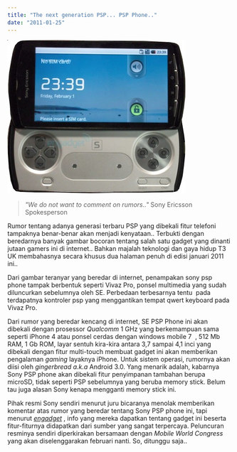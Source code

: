 ```yaml
---
title: "The next generation PSP... PSP Phone.."
date: "2011-01-25"
---
```


[![](images/sony-ericsson-psp-phone.jpeg "Sony Ericsson PSP Phone")](http://bydnta.files.wordpress.com/2011/01/sony-ericsson-psp-phone.jpeg)

> _"We do not want to comment on rumors.."_ Sony Ericsson Spokesperson

Rumor tentang adanya generasi terbaru PSP yang dibekali fitur telefoni tampaknya benar-benar akan menjadi kenyataan.. Terbukti dengan beredarnya banyak gambar bocoran tentang salah satu gadget yang dinanti jutaan gamers ini di internet.. Bahkan majalah teknologi dan gaya hidup T3 UK membahasnya secara khusus dua halaman penuh di edisi januari 2011 ini..

Dari gambar teranyar yang beredar di internet, penampakan sony psp phone tampak berbentuk seperti Vivaz Pro, ponsel multimedia yang sudah diluncurkan sebelumnya oleh SE. Perbedaan terbesarnya tentu  pada terdapatnya kontroler psp yang menggantikan tempat qwert keyboard pada Vivaz Pro.

Dari rumor yang beredar kencang di internet, SE PSP Phone ini akan dibekali dengan prosessor _Qualcomm_ 1 GHz yang berkemampuan sama seperti iPhone 4 atau ponsel cerdas dengan windows mobile 7  , 512 Mb RAM, 1 Gb ROM, layar sentuh kira-kira antara 3,7 sampai 4,1 inci yang dibekali dengan fitur multi-touch membuat gadget ini akan memberikan pengalaman _gaming_ layaknya iPhone. Untuk sistem operasi, rumornya akan diisi oleh _gingerbread a.k.a_ Android 3.0. Yang menarik adalah, kabarnya Sony PSP phone akan dibekali fitur penyimpanan tambahan berupa microSD, tidak seperti PSP sebelumnya yang beruba memory stick. Belum tau juga alasan Sony kenapa mengganti memory stick ini.

Pihak resmi Sony sendiri menurut juru bicaranya menolak memberikan komentar atas rumor yang beredar tentang Sony PSP phone ini, tapi menurut _[engadget](www.engadget.com)_ , info yang mereka dapatkan tentang gadget ini beserta fitur-fiturnya didapatkan dari sumber yang sangat terpercaya. Peluncuran resminya sendiri diperkirakan bersamaan dengan _Mobile World Congress_ yang akan diselenggarakan februari nanti. So, ditunggu saja..
